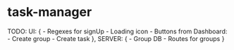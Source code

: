 # task-manager

TODO: 
	UI: {
		- Regexes for signUp
		- Loading icon
		- Buttons from Dashboard: 
			- Create group
			- Create task
	},
	SERVER: {
		- Group DB
		- Routes for groups
	}
